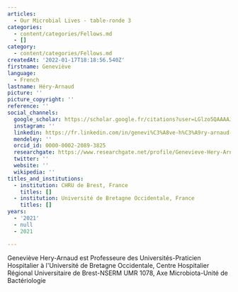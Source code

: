 ```yaml
---
articles:
  - Our Microbial Lives - table-ronde 3
categories:
  - content/categories/Fellows.md
  - []
category:
  - content/categories/Fellows.md
createdAt: '2022-01-17T18:18:56.540Z'
firstname: Geneviève
language:
  - French
lastname: Héry-Arnaud
picture: ''
picture_copyright: ''
reference: ''
social_channels:
  google_scholar: https://scholar.google.fr/citations?user=LGlzo5QAAAAJ&hl=fr
  instagram: ''
  linkedin: https://fr.linkedin.com/in/genevi%C3%A8ve-h%C3%A9ry-arnaud-aa695314a
  mendeley: ''
  orcid_id: 0000-0002-2089-3825
  researchgate: https://www.researchgate.net/profile/Genevieve-Hery-Arnaud
  twitter: ''
  website: ''
  wikipedia: ''
titles_and_institutions:
  - institution: CHRU de Brest, France
    titles: []
  - institution: Université de Bretagne Occidentale, France
    titles: []
years:
  - '2021'
  - null
  - 2021

---
```

Geneviève Hery-Arnaud est Professeure des Universités-Praticien Hospitalier à l'Université de Bretagne Occidentale, Centre Hospitalier Régional Universitaire de Brest-NSERM UMR 1078, Axe Microbiota-Unité de Bactériologie